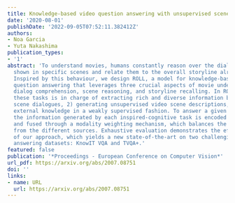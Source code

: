 ```yaml
---
title: Knowledge-based video question answering with unsupervised scene descriptions
date: '2020-08-01'
publishDate: '2022-09-05T07:52:11.382412Z'
authors:
- Noa Garcia
- Yuta Nakashima
publication_types:
- '1'
abstract: 'To understand movies, humans constantly reason over the dialogues and actions
  shown in specific scenes and relate them to the overall storyline already seen.
  Inspired by this behaviour, we design ROLL, a model for knowledge-based video story
  question answering that leverages three crucial aspects of movie understanding:
  dialog comprehension, scene reasoning, and storyline recalling. In ROLL, each of
  these tasks is in charge of extracting rich and diverse information by 1) processing
  scene dialogues, 2) generating unsupervised video scene descriptions, and 3) obtaining
  external knowledge in a weakly supervised fashion. To answer a given question correctly,
  the information generated by each inspired-cognitive task is encoded via Transformers
  and fused through a modality weighting mechanism, which balances the information
  from the different sources. Exhaustive evaluation demonstrates the effectiveness
  of our approach, which yields a new state-of-the-art on two challenging video question
  answering datasets: KnowIT VQA and TVQA+.'
featured: false
publication: '*Proceedings - European Conference on Computer Vision*'
url_pdf: https://arxiv.org/abs/2007.08751
doi: ''
links:
- name: URL
  url: https://arxiv.org/abs/2007.08751
---
```


